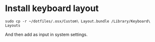 # Install keyboard layout
`sudo cp -r ~/dotfiles/.osx/Custom\ Layout.bundle /Library/Keyboard\ Layouts`

And then add as input in system settings.
